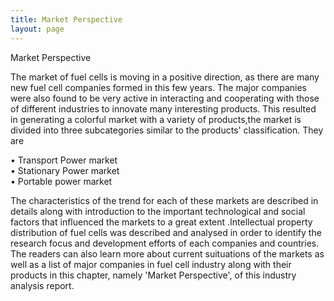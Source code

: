 ```yaml
---
title: Market Perspective
layout: page
---
```


Market Perspective

The market of fuel cells is moving in a positive direction, as there are many new fuel cell companies formed in this few years. The major companies were also found to be very  active in interacting and cooperating with those of different industries to innovate many interesting products. This resulted in generating a colorful market with a variety of products,the market is divided into three subcategories similar to the products' classification. They are

•	Transport Power market</br>
•	Stationary Power market</br>
•	Portable power market</br>

The characteristics of the trend for each of these markets are described in details along with introduction to the important technological and social factors that influenced the markets to a great extent .Intellectual property distribution of fuel cells was described and analysed in order to identify the research focus and  development efforts of each companies and countries.  The readers can also learn more about current suituations of the markets as well as a list of major companies in fuel cell industry along with their products in this chapter, namely 'Market Perspective', of this industry analysis report. 

